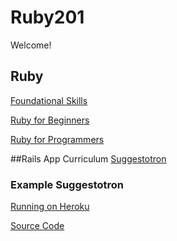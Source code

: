 Ruby201
=======

Welcome! 

## Ruby
[Foundational Skills](http://ruby201.herokuapp.com/workshop/foundational_skills)

[Ruby for Beginners](http://ruby201.herokuapp.com/workshop/ruby_for_beginners)

[Ruby for Programmers](http://ruby201.herokuapp.com/workshop/ruby_for_programmers)

##Rails App Curriculum
[Suggestotron](http://ruby201.herokuapp.com/curriculum)

### Example Suggestotron
[Running on Heroku](http://ruby201-example.herokuapp.com)

[Source Code](http://github.com/RubyMKE/suggestotron)

